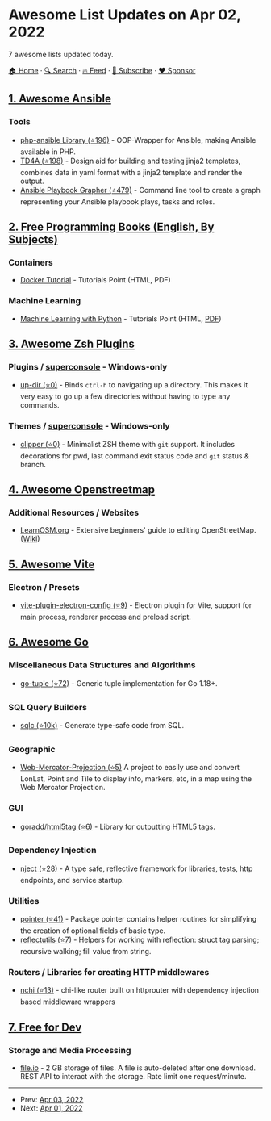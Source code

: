 # Awesome List Updates on Apr 02, 2022

7 awesome lists updated today.

[🏠 Home](/README.md) · [🔍 Search](https://www.trackawesomelist.com/search/) · [🔥 Feed](https://www.trackawesomelist.com/rss.xml) · [📮 Subscribe](https://trackawesomelist.us17.list-manage.com/subscribe?u=d2f0117aa829c83a63ec63c2f&id=36a103854c) · [❤️  Sponsor](https://github.com/sponsors/theowenyoung)



## [1. Awesome Ansible](/content/ansible-community/awesome-ansible/README.md)

### Tools

*   [php-ansible Library (⭐196)](https://github.com/maschmann/php-ansible) - OOP-Wrapper for Ansible, making Ansible available in PHP.
*   [TD4A (⭐198)](https://github.com/cidrblock/td4a) - Design aid for building and testing jinja2 templates, combines data in yaml format with a jinja2 template and render the output.
*   [Ansible Playbook Grapher (⭐479)](https://github.com/haidaraM/ansible-playbook-grapher) - Command line tool to create a graph representing your Ansible playbook plays, tasks and roles.

## [2. Free Programming Books (English, By Subjects)](/content/EbookFoundation/free-programming-books/books/free-programming-books-subjects/README.md)

### Containers

*   [Docker Tutorial](https://www.tutorialspoint.com/docker/) - Tutorials Point (HTML, PDF)

### Machine Learning

*   [Machine Learning with Python](https://www.tutorialspoint.com/machine_learning_with_python/) - Tutorials Point (HTML, [PDF](https://www.tutorialspoint.com/machine_learning_with_python/machine_learning_with_python_tutorial.pdf))

## [3. Awesome Zsh Plugins](/content/unixorn/awesome-zsh-plugins/README.md)

### Plugins / [superconsole](https://github.com/alexchmykhalo/superconsole) - Windows-only

*   [up-dir (⭐0)](https://github.com/sgpthomas/zsh-up-dir) - Binds `ctrl-h` to navigating up a directory. This makes it very easy to go up a few directories without having to type any commands.

### Themes / [superconsole](https://github.com/alexchmykhalo/superconsole) - Windows-only

*   [clipper (⭐0)](https://github.com/Robert-96/clipper) - Minimalist ZSH theme with `git` support. It includes decorations for pwd, last command exit status code and `git` status & branch.

## [4. Awesome Openstreetmap](/content/osmlab/awesome-openstreetmap/README.md)

### Additional Resources / Websites

*   [LearnOSM.org](https://learnosm.org/en/beginner/) - Extensive beginners' guide to editing OpenStreetMap. ([Wiki](https://wiki.openstreetmap.org/wiki/LearnOSM))

## [5. Awesome Vite](/content/vitejs/awesome-vite/README.md)

### Electron / Presets

*   [vite-plugin-electron-config (⭐9)](https://github.com/alex8088/vite-plugin-electron-config) - Electron plugin for Vite, support for main process, renderer process and preload script.

## [6. Awesome Go](/content/avelino/awesome-go/README.md)

### Miscellaneous Data Structures and Algorithms

*   [go-tuple (⭐72)](https://github.com/barweiss/go-tuple) - Generic tuple implementation for Go 1.18+.

### SQL Query Builders

*   [sqlc (⭐10k)](https://github.com/kyleconroy/sqlc) - Generate type-safe code from SQL.

### Geographic

*   [Web-Mercator-Projection (⭐5)](https://github.com/jorelosorio/web-mercator-projection) A project to easily use and convert LonLat, Point and Tile to display info, markers, etc, in a map using the Web Mercator Projection.

### GUI

*   [goradd/html5tag (⭐6)](https://github.com/goradd/html5tag) - Library for outputting HTML5 tags.

### Dependency Injection

*   [nject (⭐28)](https://github.com/muir/nject) - A type safe, reflective framework for libraries, tests, http endpoints, and service startup.

### Utilities

*   [pointer (⭐41)](https://github.com/xorcare/pointer) - Package pointer contains helper routines for simplifying the creation of optional fields of basic type.
*   [reflectutils (⭐7)](https://github.com/muir/reflectutils) - Helpers for working with reflection: struct tag parsing; recursive walking; fill value from string.

### Routers / Libraries for creating HTTP middlewares

*   [nchi (⭐13)](https://github.com/muir/nchi) - chi-like router built on httprouter with dependency injection based middleware wrappers

## [7. Free for Dev](/content/ripienaar/free-for-dev/README.md)

### Storage and Media Processing

*   [file.io](https://www.file.io) - 2 GB storage of files. A file is auto-deleted after one download. REST API to interact with the storage. Rate limit one request/minute.

---

- Prev: [Apr 03, 2022](/content/2022/04/03/README.md)
- Next: [Apr 01, 2022](/content/2022/04/01/README.md)